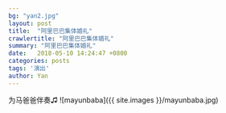 ```yaml
---
bg: "yan2.jpg"
layout: post
title:  "阿里巴巴集体婚礼"
crawlertitle: "阿里巴巴集体婚礼"
summary: "阿里巴巴集体婚礼"
date:   2018-05-10 14:24:47 +0800
categories: posts
tags: '演出'
author: Yan
---
```


为马爸爸伴奏♫
![mayunbaba]({{ site.images }}/mayunbaba.jpg)
